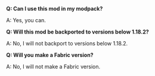 **Q: Can I use this mod in my modpack?**

A: Yes, you can.

**Q: Will this mod be backported to versions below 1.18.2?**

A: No, I will not backport to versions below 1.18.2.

**Q: Will you make a Fabric version?**

A: No, I will not make a Fabric version.
